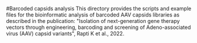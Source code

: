 #Barcoded capsids analysis
This directory provides the scripts and example files for the bioinformatic analysis of barcoded AAV capsids libraries as described in the publication: "Isolation of next-generation gene therapy vectors through engineering, barcoding and screening of Adeno-associated virus (AAV) capsid variants", Rapti K et al., 2022. 

